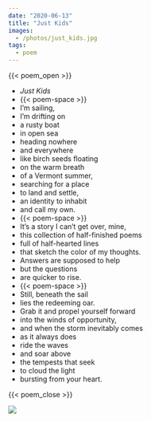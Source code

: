 ```yaml
---
date: "2020-06-13"
title: "Just Kids"
images:
  - /photos/just_kids.jpg
tags:
  - poem
---
```


{{< poem_open >}}
* *Just Kids*
* {{< poem-space >}}
* I’m sailing,
* I’m drifting on
* a rusty boat
* in open sea
* heading nowhere
* and everywhere
* like birch seeds floating
* on the warm breath
* of a Vermont summer,
* searching for a place
* to land and settle,
* an identity to inhabit
* and call my own.
* {{< poem-space >}}
* It’s a story I can’t get over, mine,
* this collection of half-finished poems
* full of half-hearted lines
* that sketch the color of my thoughts.
* Answers are supposed to help
* but the questions
* are quicker to rise.
* {{< poem-space >}}
* Still, beneath the sail
* lies the redeeming oar. 
* Grab it and propel yourself forward
* into the winds of opportunity,
* and when the storm inevitably comes
* as it always does
* ride the waves
* and soar above
* the tempests that seek
* to cloud the light
* bursting from your heart.

{{< poem_close >}}

![](/photos/just_kids.jpg)